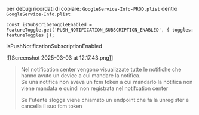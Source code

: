 
per debug ricordati di copiare:
`GoogleService-Info-PROD.plist` dentro `GoogleService-Info.plist`

```
const isSubscribeToggleEnabled = FeatureToggle.get('PUSH_NOTIFICATION_SUBSCRIPTION_ENABLED', { toggles: featureToggles });
```

isPushNotificationSubscriptionEnabled

![[Screenshot 2025-03-03 at 12.17.43.png]]


> Nel notification center vengono visualizzate tutte le notifiche che hanno avuto un device a cui mandare la notifica.  
> Se una notifica non aveva un fcm token a cui mandarlo la notifica non viene mandata e quindi non registrata nel notifcation center
> 
> Se l'utente slogga viene chiamato un endpoint che fa la unregister e cancella il suo fcm token